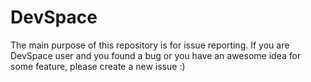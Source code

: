 # DevSpace

The main purpose of this repository is for issue reporting. If you are DevSpace user and you found a bug or you have an awesome idea for some feature, please create a new issue :)

